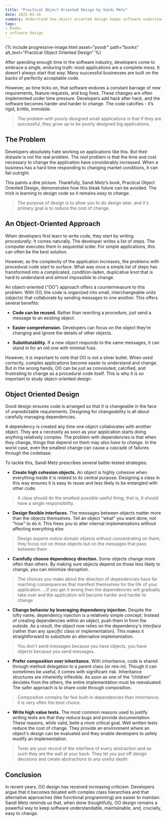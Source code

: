 ```yaml
---
title: "Practical Object Oriented Design by Sandi Metz"
date: 2025-01-16
summary: Understand how object oriented design keeps software understandable, maintainable, and flexible
tags:
- books
- software design
---
```


{%
 include progressive-image.html
 asset="poodr"
 path="books"
 alt_text="Practical Object Oriented Design"
%}

After spending enough time in the software industry, developers come to embrace a single, enduring truth: most applications are a complete mess. It doesn’t always start that way. Many successful businesses are built on the backs of perfectly acceptable code.

However, as time ticks on, that software endures a constant barrage of new requirements, feature requests, and bug fixes. These changes are often implemented under time pressure. Developers add hack after hack, and the software becomes harder and harder to change. The code calcifies - it’s rigid, brittle, immobile.

> The problem with poorly designed small applications is that if they are successful, they grow up to be poorly designed big applications.

## The Problem

Developers absolutely hate working on applications like this. But their distaste is not the real problem. The _real_ problem is that the time and cost necessary to change the application have considerably increased. When a business has a hard time responding to changing market conditions, it can fail outright.

This paints a dire picture. Thankfully, Sandi Metz’s book, Practical Object Oriented Design, demonstrates how this bleak future can be avoided. The trick is learning to _design_ code so it remains _easy to change_.

> The purpose of design is to allow you to do design later, and it's primary goal is to reduce the cost of change.

## An Object-Oriented Approach

When developers first learn to write code, they start by writing _procedurally_. It comes naturally. The developer writes a list of steps. The computer executes them in sequential order. For simple applications, this can often be the best solution.

However, as the complexity of the application increases, the problems with procedural code start to surface. What was once a simple list of steps has transformed into a complicated, condition-laden, duplicative knot that is hard to understand and almost impossible to change.

An object-oriented (“OO”) approach offers a countermeasure to this problem. With OO, the code is organized into small, interchangeable units (objects) that collaborate by sending messages to one another. This offers several benefits:

- **Code can be reused.** Rather than rewriting a procedure, just send a message to an existing object.

- **Easier comprehension.** Developers can focus on the object they’re changing and ignore the details of other objects.

- **Substitutability.** If a new object responds to the same messages, it can stand in for an old one with minimal fuss.

However, it is important to note that OO is not a silver bullet. When used correctly, complex applications become easier to understand and change. But in the wrong hands, OO can be just as convoluted, calcified, and frustrating to change as a procedural code itself. This is why it is so important to study object-oriented design.

## Object Oriented Design

Good design ensures code is arranged so that it is changeable in the face of unpredictable requirements. Designing for changeability is all about carefully managing dependencies.

A dependency is created any time one object collaborates with another object. They are a necessity as soon as your application starts doing anything relatively complex. The problem with dependencies is that when they change, things that depend on them may _also have to change_. In the worst case, even the smallest change can cause a cascade of failures through the codebase.

To tackle this, Sandi Metz prescribes several battle-tested strategies:

- **Create high cohesion objects.** An object is highly cohesive when everything inside it is related to its central purpose. Designing a class in this way ensures it is easy to reuse and less likely to be entangled with other code.

> A class should do the smallest possible useful thing; that is, it should have a single responsibility.

- **Design flexible interfaces.** The messages between objects matter more than the objects themselves. Tell an object "what" you want done, not "how" to do it. This frees you to alter internal implementations without affecting everything else.

> Design experts notice domain objects without concentrating on them; they focus not on these objects but on the messages that pass between them

- **Carefully choose dependency direction.** Some objects change more often than others. By making sure objects depend on those less likely to change, you can minimize disruption.

> The choices you make about the direction of dependencies have far reaching consequences that manifest themselves for the life of your application. ...if you get it wrong then the dependencies will gradually take over and the application will become harder and harder to change

- **Change behavior by leveraging dependency injection.** Despite the lofty name, dependency injection is a relatively simple concept. Instead of creating dependencies within an object, push them in from the outside. As a result, the object now relies on the dependency's _interface_ (rather than any _specific_ class or implementation). This makes it straightforward to substitute an alternative implementation.

> You don't send messages because you have objects, you have objects because you send messages.

- **Prefer composition over inheritance.** With inheritance, code is shared through method delegation to a parent class (or mix-in). Though it can sometimes be useful, it comes with significant risk. Inheritance structures are inherently inflexible. As soon as one of the “children” deviates from the others, the entire implementation must be reevaluated. The safer approach is to share code through composition.

> Composition contains far few built-in dependencies than inheritance; it is very often the best choice.

- **Write high value tests.** The most common reasons used to justify writing tests are that they reduce bugs and provide documentation. These reasons, while valid, belie a more critical goal. Well written tests reduce the cost of change. They provide an environment where an object's design can be evaluated and they enable developers to safely modify an implementation.

> Tests are your record of the interface of every abstraction and as such they are the wall at your back. They let you put off design decisions and create abstractions to any useful depth.

## Conclusion

In recent years, OO design has received increasing criticism. Developers argue that it becomes bloated with complex class hierarchies and that alternative approaches (like functional programming) are easier to maintain. Sandi Metz reminds us that, when done thoughtfully, OO design remains a powerful way to keep software understandable, maintainable, and, crucially, easy to change.
